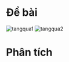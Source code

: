 # Đề bài
![tangqua1](https://github.com/VanHoang110802/Competitive_Programming/assets/108053955/4933b70b-54c7-4ced-98b9-b873c9e4fc77)
![tangqua2](https://github.com/VanHoang110802/Competitive_Programming/assets/108053955/40ee6b6b-c2e9-40e3-b37a-c1bde7fa3628)

# Phân tích
